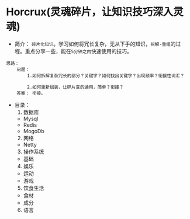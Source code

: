 # Horcrux(灵魂碎片，让知识技巧深入灵魂)

- 简介： `碎片化知识`。学习如何将冗长复杂，无从下手的知识，`拆解-重组`的过程。重点分享一些，能在`5分钟之内`快速使用的技巧。
```
思路： 
    问题：
        1.如何拆解复杂冗长的部分？关键字？如何找出关键字？出现频率？衔接性词汇？

        2.如何重新组装，让碎片变的通用，简单？衔接？
    答案： 衔接。
```
- 目录： 
    1. 数据库
    - Mysql
    - Redis
    - MogoDb
    2. 网络
    - Netty
    3. 操作系统
    - 基础
    4. 娱乐
    - 运动
    - 游戏
    5. 饮食生活
    - 食材
    - 成分
    6. 语言
